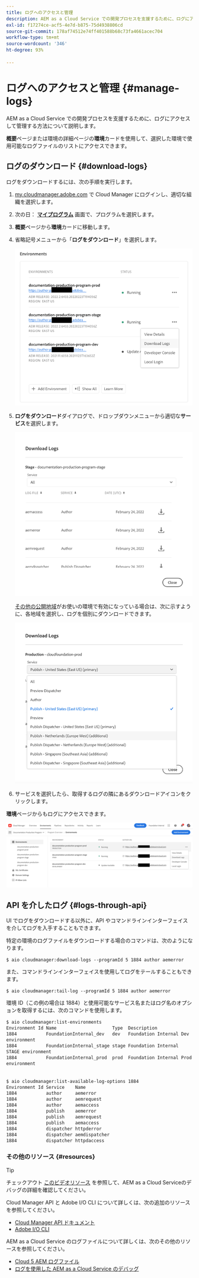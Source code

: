 ```yaml
---
title: ログへのアクセスと管理
description: AEM as a Cloud Service での開発プロセスを支援するために、ログにアクセスして管理する方法について説明します。
exl-id: f17274ce-acf5-4e7d-b875-75d4938806cd
source-git-commit: 178af74512e74ff401588b68c73fa4661acec704
workflow-type: tm+mt
source-wordcount: '346'
ht-degree: 93%

---
```



# ログへのアクセスと管理 {#manage-logs}

AEM as a Cloud Service での開発プロセスを支援するために、ログにアクセスして管理する方法について説明します。

**概要**&#x200B;ページまたは環境の詳細ページの&#x200B;**環境**&#x200B;カードを使用して、選択した環境で使用可能なログファイルのリストにアクセスできます。

## ログのダウンロード {#download-logs}

ログをダウンロードするには、次の手順を実行します。

1. [my.cloudmanager.adobe.com](https://my.cloudmanager.adobe.com/) で Cloud Manager にログインし、適切な組織を選択します。

1. 次の日： **[マイプログラム](/help/implementing/cloud-manager/getting-access-to-aem-in-cloud/editing-programs.md#my-programs)** 画面で、プログラムを選択します。

1. **概要**&#x200B;ページから&#x200B;**環境**&#x200B;カードに移動します。

1. 省略記号メニューから「**ログをダウンロード**」を選択します。

   ![ログをダウンロードメニュー項目](assets/download-logs1.png)

1. **ログをダウンロード**&#x200B;ダイアログで、ドロップダウンメニューから適切な&#x200B;**サービス**&#x200B;を選択します。

   ![ログをダウンロードダイアログ](assets/download-preview.png)

   [その他の公開地域](/help/operations/additional-publish-regions.md)がお使いの環境で有効になっている場合は、次に示すように、各地域を選択し、ログを個別にダウンロードできます。

   ![その他の公開地域についてはログをダウンロード](assets/download-publish-region-logs.png)

1. サービスを選択したら、取得するログの隣にあるダウンロードアイコンをクリックします。

**環境**&#x200B;ページからもログにアクセスできます。

![環境画面からのログ](assets/download-logs.png)

## API を介したログ {#logs-through-api}

UI でログをダウンロードする以外に、API やコマンドラインインターフェイスを介してログを入手することもできます。

特定の環境のログファイルをダウンロードする場合のコマンドは、次のようになります。

```shell
$ aio cloudmanager:download-logs --programId 5 1884 author aemerror
```

また、コマンドラインインターフェイスを使用してログをテールすることもできます。

```shell
$ aio cloudmanager:tail-log --programId 5 1884 author aemerror
```

環境 ID（この例の場合は 1884）と使用可能なサービス名またはログ名のオプションを取得するには、次のコマンドを使用します。

```shell
$ aio cloudmanager:list-environments
Environment Id Name                     Type  Description                          
1884           FoundationInternal_dev   dev   Foundation Internal Dev environment  
1884           FoundationInternal_stage stage Foundation Internal STAGE environment
1884           FoundationInternal_prod  prod  Foundation Internal Prod environment
 
 
$ aio cloudmanager:list-available-log-options 1884
Environment Id Service    Name         
1884           author     aemerror     
1884           author     aemrequest   
1884           author     aemaccess    
1884           publish    aemerror     
1884           publish    aemrequest   
1884           publish    aemaccess    
1884           dispatcher httpderror   
1884           dispatcher aemdispatcher
1884           dispatcher httpdaccess
```

### その他のリソース {#resources}

>[!TIP]
>
>チェックアウト [このビデオリソース](https://app.frame.io/reviews/28cdf463-b7fc-443b-a54a-93cb7da6567e/dbf158f1-568b-4efc-8fbc-3b241561cbab) を参照して、AEM as a Cloud Serviceのデバッグの詳細を確認してください。

Cloud Manager API と Adobe I/O CLI について詳しくは、次の追加のリソースを参照してください。

* [Cloud Manager API ドキュメント](https://developer.adobe.com/experience-cloud/cloud-manager/)
* [Adobe I/O CLI](https://github.com/adobe/aio-cli-plugin-cloudmanager)

AEM as a Cloud Service のログファイルについて詳しくは、次のその他のリソースを参照してください。

* [Cloud 5 AEM ログファイル](https://experienceleague.adobe.com/docs/experience-manager-learn/cloud-service/expert-resources/cloud-5/cloud5-aem-search-and-indexing.html?lang=ja)
* [ログを使用した AEM as a Cloud Service のデバッグ](https://experienceleague.adobe.com/docs/experience-manager-learn/cloud-service/debugging/debugging-aem-as-a-cloud-service/logs.html?lang=ja)
